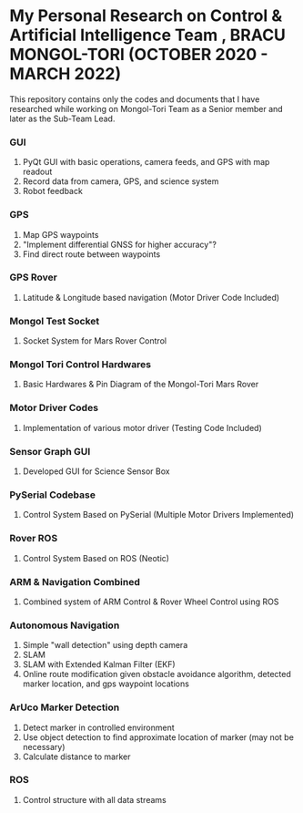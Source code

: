 # My Personal Research on Control & Artificial Intelligence Team , BRACU MONGOL-TORI (OCTOBER 2020 - MARCH 2022)

This repository contains only the codes and documents that I have researched while working on Mongol-Tori Team as a Senior member and later as the Sub-Team Lead.

### GUI
1. PyQt GUI with basic operations, camera feeds, and GPS with map readout
2. Record data from camera, GPS, and science system
3. Robot feedback

### GPS
1. Map GPS waypoints
2. "Implement differential GNSS for higher accuracy"?
3. Find direct route between waypoints

### GPS Rover
1. Latitude & Longitude based navigation (Motor Driver Code Included) 

### Mongol Test Socket
1. Socket System for Mars Rover Control 

### Mongol Tori Control Hardwares 
1. Basic Hardwares & Pin Diagram of the Mongol-Tori Mars Rover 

### Motor Driver Codes
1. Implementation of various motor driver (Testing Code Included) 

### Sensor Graph GUI
1. Developed GUI for Science Sensor Box

### PySerial Codebase
1. Control System Based on PySerial (Multiple Motor Drivers Implemented) 

### Rover ROS
1. Control System Based on ROS (Neotic) 

### ARM & Navigation Combined 
1. Combined system of ARM Control & Rover Wheel Control using ROS


### Autonomous Navigation
1. Simple "wall detection" using depth camera
2. SLAM
3. SLAM with Extended Kalman Filter (EKF)
4. Online route modification given obstacle avoidance algorithm, detected marker location, and gps waypoint locations

### ArUco Marker Detection
1. Detect marker in controlled environment
2. Use object detection to find approximate location of marker (may not be necessary)
3. Calculate distance to marker

### ROS
1. Control structure with all data streams
